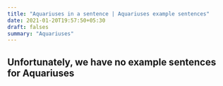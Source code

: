 ```yaml
---
title: "Aquariuses in a sentence | Aquariuses example sentences"
date: 2021-01-20T19:57:50+05:30
draft: falses
summary: "Aquariuses"
---
```

## Unfortunately, we have no example sentences for Aquariuses                 
